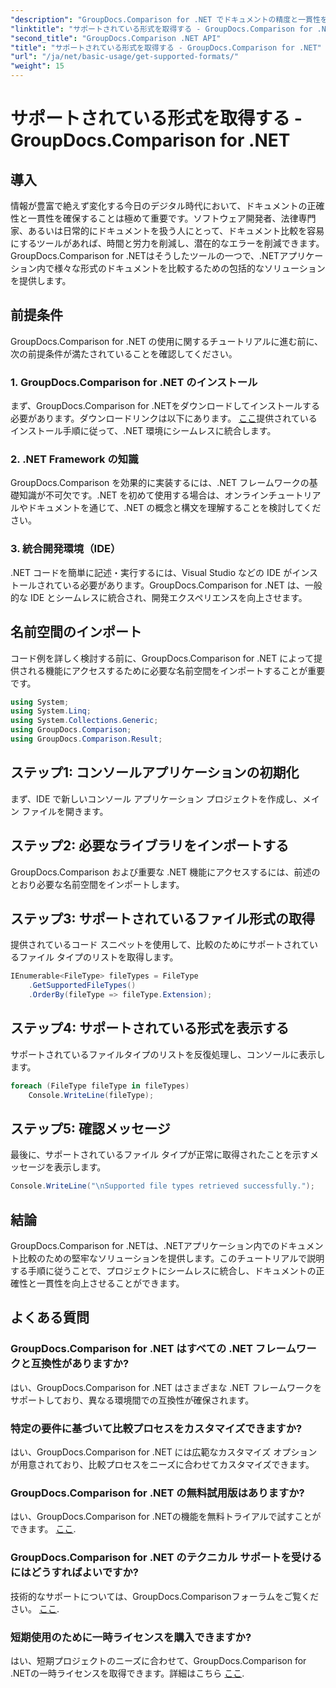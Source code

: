 ```yaml
---
"description": "GroupDocs.Comparison for .NET でドキュメントの精度と一貫性を向上。この強力なツールを .NET アプリケーションにシームレスに統合できます。"
"linktitle": "サポートされている形式を取得する - GroupDocs.Comparison for .NET"
"second_title": "GroupDocs.Comparison .NET API"
"title": "サポートされている形式を取得する - GroupDocs.Comparison for .NET"
"url": "/ja/net/basic-usage/get-supported-formats/"
"weight": 15
---
```


# サポートされている形式を取得する - GroupDocs.Comparison for .NET

## 導入
情報が豊富で絶えず変化する今日のデジタル時代において、ドキュメントの正確性と一貫性を確保することは極めて重要です。ソフトウェア開発者、法律専門家、あるいは日常的にドキュメントを扱う人にとって、ドキュメント比較を容易にするツールがあれば、時間と労力を削減し、潜在的なエラーを削減できます。GroupDocs.Comparison for .NETはそうしたツールの一つで、.NETアプリケーション内で様々な形式のドキュメントを比較するための包括的なソリューションを提供します。
## 前提条件
GroupDocs.Comparison for .NET の使用に関するチュートリアルに進む前に、次の前提条件が満たされていることを確認してください。
### 1. GroupDocs.Comparison for .NET のインストール
まず、GroupDocs.Comparison for .NETをダウンロードしてインストールする必要があります。ダウンロードリンクは以下にあります。 [ここ](https://releases.groupdocs.com/comparison/net/)提供されているインストール手順に従って、.NET 環境にシームレスに統合します。
### 2. .NET Framework の知識
GroupDocs.Comparison を効果的に実装するには、.NET フレームワークの基礎知識が不可欠です。.NET を初めて使用する場合は、オンラインチュートリアルやドキュメントを通じて、.NET の概念と構文を理解することを検討してください。
### 3. 統合開発環境（IDE）
.NET コードを簡単に記述・実行するには、Visual Studio などの IDE がインストールされている必要があります。GroupDocs.Comparison for .NET は、一般的な IDE とシームレスに統合され、開発エクスペリエンスを向上させます。

## 名前空間のインポート
コード例を詳しく検討する前に、GroupDocs.Comparison for .NET によって提供される機能にアクセスするために必要な名前空間をインポートすることが重要です。
```csharp
using System;
using System.Linq;
using System.Collections.Generic;
using GroupDocs.Comparison;
using GroupDocs.Comparison.Result;
```

## ステップ1: コンソールアプリケーションの初期化
まず、IDE で新しいコンソール アプリケーション プロジェクトを作成し、メイン ファイルを開きます。
## ステップ2: 必要なライブラリをインポートする
GroupDocs.Comparison および重要な .NET 機能にアクセスするには、前述のとおり必要な名前空間をインポートします。
## ステップ3: サポートされているファイル形式の取得
提供されているコード スニペットを使用して、比較のためにサポートされているファイル タイプのリストを取得します。
```csharp
IEnumerable<FileType> fileTypes = FileType
    .GetSupportedFileTypes()
    .OrderBy(fileType => fileType.Extension);
```
## ステップ4: サポートされている形式を表示する
サポートされているファイルタイプのリストを反復処理し、コンソールに表示します。
```csharp
foreach (FileType fileType in fileTypes)
    Console.WriteLine(fileType);
```
## ステップ5: 確認メッセージ
最後に、サポートされているファイル タイプが正常に取得されたことを示すメッセージを表示します。
```csharp
Console.WriteLine("\nSupported file types retrieved successfully.");
```

## 結論
GroupDocs.Comparison for .NETは、.NETアプリケーション内でのドキュメント比較のための堅牢なソリューションを提供します。このチュートリアルで説明する手順に従うことで、プロジェクトにシームレスに統合し、ドキュメントの正確性と一貫性を向上させることができます。
## よくある質問
### GroupDocs.Comparison for .NET はすべての .NET フレームワークと互換性がありますか?
はい、GroupDocs.Comparison for .NET はさまざまな .NET フレームワークをサポートしており、異なる環境間での互換性が確保されます。
### 特定の要件に基づいて比較プロセスをカスタマイズできますか?
はい、GroupDocs.Comparison for .NET には広範なカスタマイズ オプションが用意されており、比較プロセスをニーズに合わせてカスタマイズできます。
### GroupDocs.Comparison for .NET の無料試用版はありますか?
はい、GroupDocs.Comparison for .NETの機能を無料トライアルで試すことができます。 [ここ](https://releases。groupdocs.com/).
### GroupDocs.Comparison for .NET のテクニカル サポートを受けるにはどうすればよいですか?
技術的なサポートについては、GroupDocs.Comparisonフォーラムをご覧ください。 [ここ](https://forum。groupdocs.com/c/comparison/12).
### 短期使用のために一時ライセンスを購入できますか?
はい、短期プロジェクトのニーズに合わせて、GroupDocs.Comparison for .NETの一時ライセンスを取得できます。詳細はこちら [ここ](https://purchase。groupdocs.com/temporary-license/).